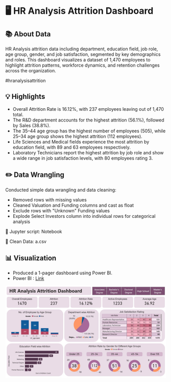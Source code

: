 # 🖥️ HR Analysis Attrition Dashboard

## 📚 About Data
HR Analysis attrition data including department, education field, job role, age group, gender, and job satisfaction, segmented by key demographics and roles. This dashboard visualizes a dataset of 1,470 employees to highlight attrition patterns, workforce dynamics, and retention challenges across the organization.

#hranalysisattrition

## 💡 Highlights

- Overall Attrition Rate is 16.12%, with 237 employees leaving out of 1,470 total.
- The R&D department accounts for the highest attrition (56.1%), followed by Sales (38.8%).
- The 35–44 age group has the highest number of employees (505), while 25–34 age group shows the highest attrition (112 employees).
- Life Sciences and Medical fields experience the most attrition by education field, with 89 and 63 employees respectively.
- Laboratory Technicians report the highest attrition by job role and show a wide range in job satisfaction levels, with 80 employees rating 3.

## ✏️ Data Wrangling
Conducted simple data wrangling and data cleaning:

- Removed rows with missing values
- Cleaned Valuation and Funding columns and cast as float
- Exclude rows with "Unknown" Funding values
- Explode Select Investors column into individual rows for categorical analysis

📍 Jupyter script: Notebook

📍 Clean Data: a.csv

## 📊 Visualization
- Produced a 1-pager dashboard using Power BI.
- Power BI : [Link](https://app.powerbi.com/view?r=eyJrIjoiZWJhODc1MGMtMjQzMS00Njc2LWE3MzQtYzI4ZWJlOTk4OWViIiwidCI6ImFjZWQ1ODNlLTRhM2ItNDJkZS05ZTQ0LTRlNWFmYTk5Yjk4YSIsImMiOjEwfQ%3D%3D)

![HR Analysis Attrition](./HR-Analysis-Attrition.jpg)
